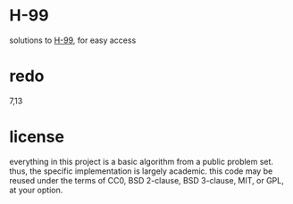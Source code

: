 # H-99
solutions to [H-99](https://wiki.haskell.org/H-99:_Ninety-Nine_Haskell_Problems),
for easy access


# redo

7,13


# license

everything in this project is a basic algorithm from a public problem set.
thus, the specific implementation is largely academic.
this code may be reused under the terms of CC0, BSD 2-clause, BSD 3-clause,
MIT, or GPL, at your option.
